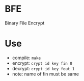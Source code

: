 # BFE
Binary File Encrypt

# Use
* compile: `make`
* encrypt: `crypt id key fin 0`
* decrypt: `crypt id key fout 1`
* note: name of fin must be same

